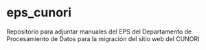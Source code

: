 # eps_cunori
Repositorio para adjuntar manuales del EPS del Departamento de Procesamiento de Datos para la migración del sitio web del CUNORI
